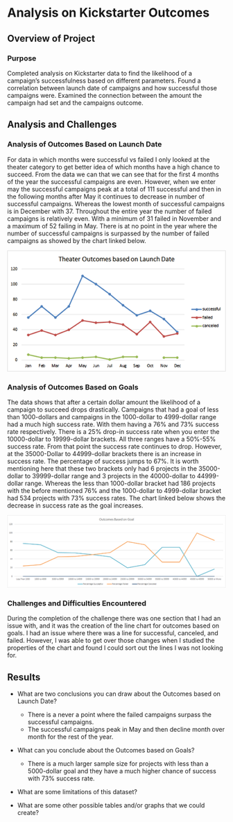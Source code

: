 # Analysis on Kickstarter Outcomes

## Overview of Project

### Purpose
Completed analysis on Kickstarter data to find the likelihood of a campaign’s successfulness based on different parameters. Found a correlation between launch date of campaigns and how successful those campaigns were. Examined the connection between the amount the campaign had set and the campaigns outcome.  

## Analysis and Challenges

### Analysis of Outcomes Based on Launch Date

For data in which months were successful vs failed I only looked at the theater category to get better idea of which months have a high chance to succeed. From the data we can that we can see that for the first 4 months of the year the successful campaigns are even. However, when we enter may the successful campaigns peak at a total of 111 successful and then in the following months after May it continues to decrease in number of successful campaigns. Whereas the lowest month of successful campaigns is in December with 37. Throughout the entire year the number of failed campaigns is relatively even. With a minimum of 31 failed in November and a maximum of 52 failing in May. There is at no point in the year where the number of successful campaigns is surpassed by the number of failed campaigns as showed by the chart linked below.

![Theater Outcomes Based on Launch Date](https://github.com/Tyfox1206/kickstarter-analysis/blob/main/Resources/Theater_Outcomes_vs_Launch.png)

### Analysis of Outcomes Based on Goals

The data shows that after a certain dollar amount the likelihood of a campaign to succeed drops drastically. Campaigns that had a goal of less than 1000-dollars and campaigns in the 1000-dollar to 4999-dollar range had a much high success rate. With them having a 76% and 73% success rate respectively. There is a 25% drop-in success rate when you enter the 10000-dollar to 19999-dollar brackets. All three ranges have a 50%-55% success rate. From that point the success rate continues to drop. However, at the 35000-Dollar to 44999-dollar brackets there is an increase in success rate. The percentage of success jumps to 67%. It is worth mentioning here that these two brackets only had 6 projects in the 35000-dollar to 39999-dollar range and 3 projects in the 40000-dollar to 44999-dollar range. Whereas the less than 1000-dollar bracket had 186 projects with the before mentioned 76% and the 1000-dollar to 4999-dollar bracket had 534 projects with 73% success rates. The chart linked below shows the decrease in success rate as the goal increases. 

![Outcomes Vs Goals](https://github.com/Tyfox1206/kickstarter-analysis/blob/main/Resources/Outcomes_vs_Goals.png)

### Challenges and Difficulties Encountered

During the completion of the challenge there was one section that I had an issue with, and it was the creation of the line chart for outcomes based on goals. I had an issue where there was a line for successful, canceled, and failed. However, I was able to get over those changes when I studied the properties of the chart and found I could sort out the lines I was not looking for. 

## Results

- What are two conclusions you can draw about the Outcomes based on Launch Date?
  * There is a never a point where the failed campaigns surpass the successful campaigns.
  * The successful campaigns peak in May and then decline month over month for the rest of the year. 
 
- What can you conclude about the Outcomes based on Goals?
  * There is a much larger sample size for projects with less than a 5000-dollar goal and they have a much higher chance of success with 73% success rate. 

- What are some limitations of this dataset?

- What are some other possible tables and/or graphs that we could create?
